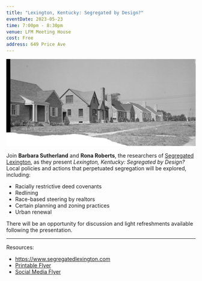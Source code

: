 ```yaml
---
title: "Lexington, Kentucky: Segregated by Design?"
eventDate: 2023-05-23
time: 7:00pm - 8:30pm
venue: LFM Meeting House
cost: Free
address: 649 Price Ave
---
```


![flyer image](segregated-by-design-header.jpg#event)

Join **Barbara Sutherland** and **Rona Roberts**, the researchers of [Segregated
Lexington](https://www.segregatedlexington.com), as they present
*Lexington, Kentucky: Segregated by Design?* Local policies and actions that
perpetuated segregation will be explored, including:

- Racially restrictive deed covenants
- Redlining
- Race-based steering by realtors
- Certain planning and zoning practices
- Urban renewal

There will be an opportunity for discussion and light refreshments available
following the presentation.

---
Resources:
- https://www.segregatedlexington.com
- [Printable Flyer](segregated-lexington-print-flyer.pdf)
- [Social Media Flyer](segregated-by-design.jpg)

